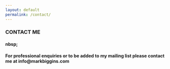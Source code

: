 ```yaml
---
layout: default
permalink: /contact/
---
```

<div class="jumbotron">
<h3>CONTACT ME</h3>
<h4>nbsp;</h4>
<h4>For professional enquiries or to be added to my mailing list please contact me at <b>info@markbiggins.com</b></h4>
</div>


